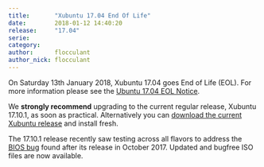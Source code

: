 ```yaml
---
title:       "Xubuntu 17.04 End Of Life"
date:        2018-01-12 14:40:20
release:     "17.04"
serie:       
category:    
author:      flocculant
author_nick: flocculant
---
```


On Saturday 13th January 2018, Xubuntu 17.04 goes End of Life (EOL). For more information please see the [Ubuntu 17.04 EOL Notice](https://lists.ubuntu.com/archives/ubuntu-announce/2018-January/000227.html).

We **strongly recommend** upgrading to the current regular release, Xubuntu 17.10.1, as soon as practical. Alternatively you can [download the current Xubuntu release](https://xubuntu.org/download) and install fresh.

The 17.10.1 release recently saw testing across all flavors to address the [BIOS bug](https://bugs.launchpad.net/ubuntu/+source/linux/+bug/1734147) found after its release in October 2017. Updated and bugfree ISO files are now available.
